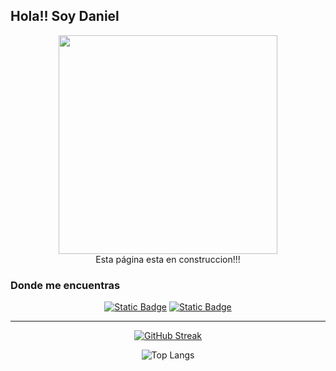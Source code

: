 ## Hola!! Soy Daniel

<div id="header" align="center">
 <img src="https://media.giphy.com/media/v1.Y2lkPTc5MGI3NjExZXZ5cjM1NzcybWpib3FrYW5vaHJ3emR4b2RoOHd1ZTZ3bWQ2NHg1biZlcD12MV9pbnRlcm5hbF9naWZfYnlfaWQmY3Q9Zw/dNgK7Ws7y176U/giphy.gif" width="350"/>
</div>

<div align="center">
 Esta página esta en construccion!!!
</div>

### Donde me encuentras

<div align="center">
<a href="https://apfrontrefchke.web.app/" target="_blank"><img alt="Static Badge" src="https://img.shields.io/badge/Porfolio-e2cfb8?style=for-the-badge"></a>
 
<a href="https://www.linkedin.com/in/danielrefchke/" target="_blank">
 <img alt="Static Badge" src="https://img.shields.io/badge/linkedin-e2cfb8?style=for-the-badge&logo=linkedin&logoColor=202020">
</a>
</div>

***

<div align="center">

  [![GitHub Streak](http://github-readme-streak-stats.herokuapp.com?user=danielrefchke&theme=dark&border_radius=5&locale=es)](https://git.io/streak-stats)


  ![Top Langs](https://github-readme-stats.vercel.app/api/top-langs/?username=danielrefchke&hide_progress=true&locale=es&theme=dark)

</div>
